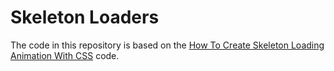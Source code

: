 # Skeleton Loaders

The code in this repository is based on the
[How To Create Skeleton Loading Animation With CSS](https://youtu.be/ZVug65gW-fc)
code.